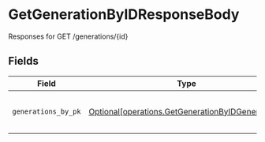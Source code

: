 # GetGenerationByIDResponseBody

Responses for GET /generations/{id}


## Fields

| Field                                                                                                        | Type                                                                                                         | Required                                                                                                     | Description                                                                                                  |
| ------------------------------------------------------------------------------------------------------------ | ------------------------------------------------------------------------------------------------------------ | ------------------------------------------------------------------------------------------------------------ | ------------------------------------------------------------------------------------------------------------ |
| `generations_by_pk`                                                                                          | [Optional[operations.GetGenerationByIDGenerations]](../../models/operations/getgenerationbyidgenerations.md) | :heavy_minus_sign:                                                                                           | columns and relationships of "generations"                                                                   |